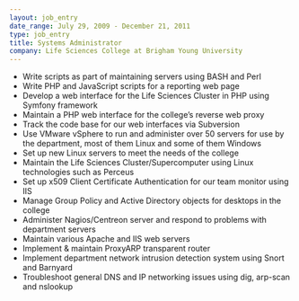 ```yaml
---
layout: job_entry
date_range: July 29, 2009 - December 21, 2011
type: job_entry
title: Systems Administrator
company: Life Sciences College at Brigham Young University
---
```

* Write scripts as part of maintaining servers using BASH and Perl
* Write PHP and JavaScript scripts for a reporting web page
* Develop a web interface for the Life Sciences Cluster in PHP using Symfony framework
* Maintain a PHP web interface for the college’s reverse web proxy
* Track the code base for our web interfaces via Subversion
* Use VMware vSphere to run and administer over 50 servers for use by the department, most of them Linux and some of them Windows
* Set up new Linux servers to meet the needs of the college
* Maintain the Life Sciences Cluster/Supercomputer using Linux technologies such as Perceus
* Set up x509 Client Certificate Authentication for our team monitor using IIS
* Manage Group Policy and Active Directory objects for desktops in the college
* Administer Nagios/Centreon server and respond to problems with department servers
* Maintain various Apache and IIS web servers
* Implement & maintain ProxyARP transparent router
* Implement department network intrusion detection system using Snort and Barnyard
* Troubleshoot general DNS and IP networking issues using dig, arp-scan and nslookup
